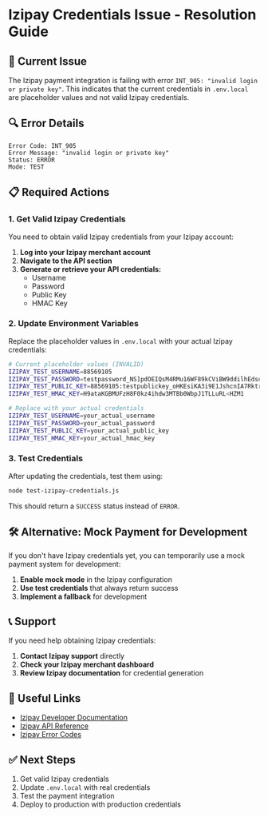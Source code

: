 # Izipay Credentials Issue - Resolution Guide

## 🚨 Current Issue

The Izipay payment integration is failing with error `INT_905: "invalid login or private key"`. This indicates that the current credentials in `.env.local` are placeholder values and not valid Izipay credentials.

## 🔍 Error Details

```
Error Code: INT_905
Error Message: "invalid login or private key"
Status: ERROR
Mode: TEST
```

## 📋 Required Actions

### 1. Get Valid Izipay Credentials

You need to obtain valid Izipay credentials from your Izipay account:

1. **Log into your Izipay merchant account**
2. **Navigate to the API section**
3. **Generate or retrieve your API credentials:**
   - Username
   - Password
   - Public Key
   - HMAC Key

### 2. Update Environment Variables

Replace the placeholder values in `.env.local` with your actual Izipay credentials:

```bash
# Current placeholder values (INVALID)
IZIPAY_TEST_USERNAME=88569105
IZIPAY_TEST_PASSWORD=testpassword_NS]pdOEIQsM4RMu16WF89kCViBW9ddilhEdsq02sHA2T
IZIPAY_TEST_PUBLIC_KEY=88569105:testpublickey_oHKEsiKA3i9E1JshcnIA7RktrR163DdRZYZYOWgXqwSx
IZIPAY_TEST_HMAC_KEY=H9ataKGBMUFzH8F0kz4ihdw3MTBb0WbpJ1TLLuRL<HZM1

# Replace with your actual credentials
IZIPAY_TEST_USERNAME=your_actual_username
IZIPAY_TEST_PASSWORD=your_actual_password
IZIPAY_TEST_PUBLIC_KEY=your_actual_public_key
IZIPAY_TEST_HMAC_KEY=your_actual_hmac_key
```

### 3. Test Credentials

After updating the credentials, test them using:

```bash
node test-izipay-credentials.js
```

This should return a `SUCCESS` status instead of `ERROR`.

## 🛠️ Alternative: Mock Payment for Development

If you don't have Izipay credentials yet, you can temporarily use a mock payment system for development:

1. **Enable mock mode** in the Izipay configuration
2. **Use test credentials** that always return success
3. **Implement a fallback** for development

## 📞 Support

If you need help obtaining Izipay credentials:

1. **Contact Izipay support** directly
2. **Check your Izipay merchant dashboard**
3. **Review Izipay documentation** for credential generation

## 🔗 Useful Links

- [Izipay Developer Documentation](https://www.izipay.com/developers)
- [Izipay API Reference](https://www.izipay.com/developers/api-reference)
- [Izipay Error Codes](https://www.izipay.com/developers/error-codes)

## ✅ Next Steps

1. Get valid Izipay credentials
2. Update `.env.local` with real credentials
3. Test the payment integration
4. Deploy to production with production credentials
